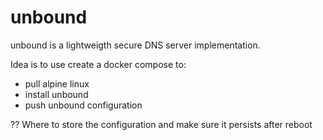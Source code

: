 # unbound
unbound is a lightweigth secure DNS server implementation.

Idea is to use create a docker compose to:
* pull alpine linux
* install unbound
* push unbound configuration

?? Where to store the configuration and make sure it persists after reboot
